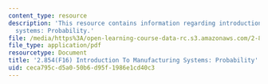 ```yaml
---
content_type: resource
description: 'This resource contains information regarding introduction to manufacturing
  systems: Probability.'
file: /media/https%3A/open-learning-course-data-rc.s3.amazonaws.com/2-854-introduction-to-manufacturing-systems-fall-2016/ceca795cd5a050b6d95f1986e1cd40c3_MIT2_854F16_Probability.pdf
file_type: application/pdf
resourcetype: Document
title: '2.854(F16) Introduction To Manufacturing Systems: Probability'
uid: ceca795c-d5a0-50b6-d95f-1986e1cd40c3
---
```

